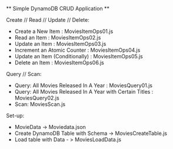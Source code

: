 ** Simple DynamoDB CRUD Application **

Create // Read // Update // Delete:
  - Create a New Item : MoviesItemOps01.js
  - Read an Item : MoviesItemOps02.js
  - Update an Item : MoviesItemOps03.js
  - Increment an Atomic Counter : MoviesItemOps04.js
  - Update an Item (Conditionally) : MoviesItemOps05.js
  - Delete an Item : MoviesItemOps06.js
  
Query // Scan:
  - Query: All Movies Released In A Year : MoviesQuery01.js
  - Query: All Movies Released In A Year with Certain Titles : MoviesQuery02.js
  - Scan: MoviesScan.js
  
Set-up:
  - MovieData -> Moviedata.json
  - Create DynamoDB Table with Schema -> MoviesCreateTable.js
  - Load table with Data - > MoviesLoadData.js
